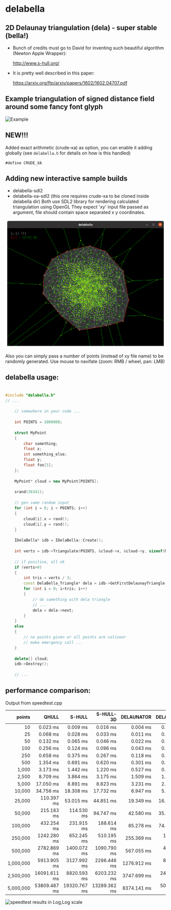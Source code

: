 # delabella
## 2D Delaunay triangulation (dela) - super stable (bella!)

- Bunch of credits must go to David for inventing such beautiful algorithm (Newton Apple Wrapper):

  http://www.s-hull.org/

- It is pretty well described in this paper:

  https://arxiv.org/ftp/arxiv/papers/1602/1602.04707.pdf
  
## Example triangulation of signed distance field around some fancy font glyph

![Example](sample.png)

## NEW!!!
Added exact arithmetic (crude-xa) as option, you can enable it adding globally
(see `delabella.h` for details on how is this handled)
```
#define CRUDE_XA
```
## Adding new interactive sample builds
- delabella-sdl2
- delabella-xa-sdl2 (this one requires crude-xa to be cloned inside delabella dir)
Both use SDL2 library for rendering calculated triangulation using OpenGL
They expect 'xy' input file passed as argument, file should contain space separated x y coordinates.

![delabella-sdl2 1000](delabella-sdl2.png)

Also you can simply pass a number of points (instead of xy file name) to be randomly generated.
Use mouse to navifate (zoom: RMB / wheel, pan: LMB)

## delabella usage:

```c++

#include "delabella.h"
// ...

	// somewhere in your code ...

	int POINTS = 1000000;

	struct MyPoint
	{
		char something;
		float x;
		int something_else;
		float y;
		float foo[5];
	};

	MyPoint* cloud = new MyPoint[POINTS];

	srand(36341);

	// gen some random input
	for (int i = 0; i < POINTS; i++)
	{
		cloud[i].x = rand();
		cloud[i].y = rand();
	}

	IDelaBella* idb = IDelaBella::Create();

	int verts = idb->Triangulate(POINTS, &cloud->x, &cloud->y, sizeof(MyPoint));

	// if positive, all ok 
	if (verts>0)
	{
		int tris = verts / 3;
		const DelaBella_Triangle* dela = idb->GetFirstDelaunayTriangle();
		for (int i = 0; i<tris; i++)
		{
			// do something with dela triangle 
			// ...
			dela = dela->next;
		}
	}
	else
	{
		// no points given or all points are colinear
		// make emergency call ...
	}

	delete[] cloud;
	idb->Destroy();

	// ...


```
## performance comparison:
Output from speedtest.cpp

|         points |        QHULL |       S-HULL |    S-HULL-3D |   DELAUNATOR |    DELABELLA |
| --------------:| ------------:| ------------:| ------------:| ------------:| ------------:|
|             10 |     0.023 ms |     0.009 ms |     0.016 ms |     0.004 ms |     0.002 ms |
|             25 |     0.068 ms |     0.028 ms |     0.033 ms |     0.011 ms |     0.006 ms |
|             50 |     0.132 ms |     0.065 ms |     0.046 ms |     0.022 ms |     0.013 ms |
|            100 |     0.256 ms |     0.124 ms |     0.096 ms |     0.043 ms |     0.028 ms |
|            250 |     0.658 ms |     0.375 ms |     0.267 ms |     0.118 ms |     0.097 ms |
|            500 |     1.354 ms |     0.691 ms |     0.620 ms |     0.301 ms |     0.181 ms |
|          1,000 |     3.173 ms |     1.442 ms |     1.220 ms |     0.527 ms |     0.384 ms |
|          2,500 |     8.709 ms |     3.864 ms |     3.175 ms |     1.509 ms |     1.191 ms |
|          5,000 |    17.050 ms |     8.891 ms |     8.823 ms |     3.231 ms |     2.857 ms |
|         10,000 |    34.756 ms |    18.308 ms |    17.732 ms |     6.947 ms |     5.957 ms |
|         25,000 |   110.397 ms |    53.015 ms |    44.851 ms |    19.349 ms |    16.812 ms |
|         50,000 |   215.183 ms |   114.530 ms |    94.747 ms |    42.580 ms |    35.093 ms |
|        100,000 |   432.254 ms |   231.915 ms |   188.614 ms |    85.278 ms |    74.180 ms |
|        250,000 |  1242.280 ms |   652.245 ms |   510.195 ms |   255.369 ms |   196.017 ms |
|        500,000 |  2782.869 ms |  1400.072 ms |  1090.790 ms |   567.055 ms |   419.753 ms |
|      1,000,000 |  5913.905 ms |  3127.992 ms |  2286.446 ms |  1276.912 ms |   897.941 ms |
|      2,500,000 | 16091.611 ms |  8820.593 ms |  6203.232 ms |  3747.699 ms |  2405.105 ms |
|      5,000,000 | 53809.487 ms | 19320.767 ms | 13289.362 ms |  8374.141 ms |  5056.733 ms |

![speedtest results in Log,Log scale](speedtest.png)

